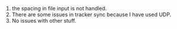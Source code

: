 1. the spacing in file input is not handled.
2. There are some issues in tracker sync because I have used UDP.
3. No issues with other stuff.
